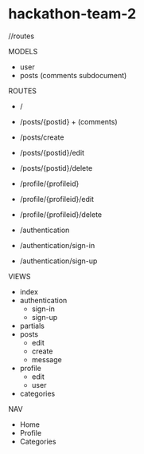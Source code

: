 # hackathon-team-2

//routes

MODELS

- user
- posts (comments subdocument)

ROUTES

- /

- /posts/{postid} + (comments)
- /posts/create
- /posts/{postid}/edit
- /posts/{postid}/delete

- /profile/{profileid}
- /profile/{profileid}/edit
- /profile/{profileid}/delete

- /authentication
- /authentication/sign-in
- /authentication/sign-up

VIEWS

- index
- authentication
  - sign-in
  - sign-up
- partials
- posts
  - edit
  - create
  - message
- profile
  - edit
  - user
- categories

NAV

- Home
- Profile
- Categories
